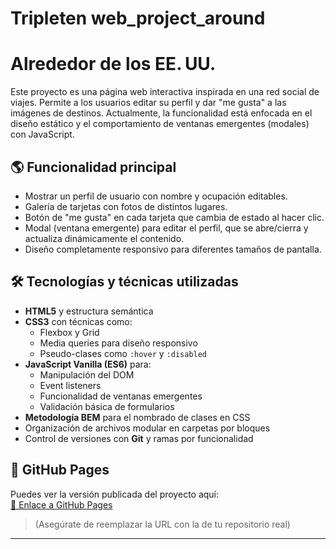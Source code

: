 # Tripleten web_project_around

# Alrededor de los EE. UU.

Este proyecto es una página web interactiva inspirada en una red social de viajes. Permite a los usuarios editar su perfil y dar "me gusta" a las imágenes de destinos. Actualmente, la funcionalidad está enfocada en el diseño estático y el comportamiento de ventanas emergentes (modales) con JavaScript.

## 🌎 Funcionalidad principal

- Mostrar un perfil de usuario con nombre y ocupación editables.
- Galería de tarjetas con fotos de distintos lugares.
- Botón de "me gusta" en cada tarjeta que cambia de estado al hacer clic.
- Modal (ventana emergente) para editar el perfil, que se abre/cierra y actualiza dinámicamente el contenido.
- Diseño completamente responsivo para diferentes tamaños de pantalla.

## 🛠️ Tecnologías y técnicas utilizadas

- **HTML5** y estructura semántica
- **CSS3** con técnicas como:
  - Flexbox y Grid
  - Media queries para diseño responsivo
  - Pseudo-clases como `:hover` y `:disabled`
- **JavaScript Vanilla (ES6)** para:
  - Manipulación del DOM
  - Event listeners
  - Funcionalidad de ventanas emergentes
  - Validación básica de formularios
- **Metodología BEM** para el nombrado de clases en CSS
- Organización de archivos modular en carpetas por bloques
- Control de versiones con **Git** y ramas por funcionalidad

## 🚀 GitHub Pages

Puedes ver la versión publicada del proyecto aquí:  
[🔗 Enlace a GitHub Pages](https://tugithubusuario.github.io/web_project_around/)

> (Asegúrate de reemplazar la URL con la de tu repositorio real)

---
